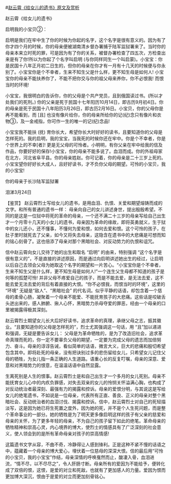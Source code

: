 #[赵云霄《给女儿的遗书》原文及赏析](https://www.vrrw.net/wx/10270.html)

赵云霄《给女儿的遗书》

启明我的小宝贝②：

启明是我们在牢中生了你的时候为你起的名字，这个名字是很有意义的。因为有了你才四个月的时候，你的母亲便被湖南清乡督办署捕于陆军监狱署来了。当时你的母亲本来立时死的罪，可是因为有了你的关系，被督办署检查了四五次，方检查出来是有了你!所以为你起了个名字叫启明 (与你同样同生一个叫启蒙)。小宝宝：你是民国十八年正月初二日生的，但你的母亲在你才有一月有十几天的时候便与你永别了。小宝宝你是个不幸者，生来不知生父是什么样，更不知生母是如何人! 小宝宝你的母亲不能扶养你了，不能不把你交与你的祖父母来养你，你不必恨我! 而恨当时的环境!

小宝宝，我很明白的告诉你，你的父母是个共产党员，且到俄国读过书。(所以才处我们的死刑。) 你的父亲是死于民国十七年阳历10月14日，即古历9月初4日。你的母亲是死于民国十八年阳历3月26日，即古历2月16日。小宝贝，你的父母你是再不能看到，而 [且] 也没有像片给你，你的母亲所给你的记(纪)念只有像片和衣物③，及一金戒指，你可作一生的唯一的记(纪)念品!

小宝宝我不能扶 (抚) 育你长大，希望你长大时好好的读书，且要知道你的父母是怎样死的。我的启明，我的宝宝，当我死的时候你还在牢中。你是个不幸者，你是个世界上的不幸[者]! 更是无父母的可怜者。小明明，有你父亲在牢中给我的信及作品，你要好好的保存!小宝宝，你的母亲不能多说了。血泪而成。你的外祖母家在北方，河北省阜平县。你的母亲姓赵。你可记着，你的母亲是二十三岁上死的。小宝宝望你好好长大成人，且好好读书，才不负你父母的期望。可怜的小宝贝，我的小宝宝!

你的母亲于长沙陆军监狱署

泪涕3月24日



【鉴赏】 赵云霄烈士写给女儿的遗书，是用血泪、仇恨、关爱和期望熔铸而成的文字。和所有普通的遗书一样： 母亲向自己的女儿讲述身世，提出殷殷希望。不同的是这是一位狱中将死的革命的母亲，一个还不满二十三岁的母亲写给自己出生才一个月零十几天的小女儿的遗书，母亲因为革命的缘故，即将英勇就义，生于狱中的女儿还小，还不懂事，不懂何为爱和恨，如何去爱和恨。这个可怜的孩子，在肚子里时就死去了父亲，如今又将失去母亲，这隐含在遗书中的大悲痛是可想而知的铭心刻骨了。这也倍添了母亲对那个黑暗社会、对反动势力的仇恨和诅咒。

信中赵云霄向女儿交待了她的出生和取名 “启明” 的由来，特别强调 “这个名字是很有意义的”，不是直接的讲述原因，而是通过向启明讲述她出生的经过，让启明以后自己去领会父母为她取这个名字的期望和一片苦心。“小宝宝你是个不幸者，生来不知生父是什么样，更不知生母是如何人!”一个连生父生母都不知道的孩子是何等的孤楚可怜! 并非父母不疼爱自己的孩子，而是不能去爱，是无法去爱，这不能去爱无法去爱的背后有着直接的大恨。“你不必恨我，而恨当时的环境”，这里的 “环境” 无疑是“敌人”、“黑暗社会” 的代名词。似乎平静的话语，却包含着一个慈母的柔骨心肠，凝聚着一个母亲不能爱、不能抚育孩子的大悲痛。这些话是咬破舌头迸出来的，感人肺腑、揪人心怀，黑暗势力杀母夺爱的罪恶，经由一个母亲的口里被揭露得极其深刻。

赵云霄烈士期望女儿长大后好好读书，追求革命的真理，承继父母之志，振其徽业。“且要知道你的父母是怎样死的”，烈士尤其强调这一句话，用 “且”加以递进和强调，无疑是要告诉女儿： 父母是为革命牺牲的，是为了改造旧社会，追求革命真理而死的，你一定不要辜负父母的期望，一定要为完成父母的遗志而加倍努力、奋斗。母亲的谆谆告诫，看似简单的话语，微言大义，巨大的悲痛和殷切希望包含其中。即将赴死的母亲，没有把诀别过多的悲伤留给女儿，只希望女儿记住父母的牺牲，为女儿指一条正确的人生道路。语重心长的反复叮嘱，母亲的深意、爱意和对黑暗势力的恨意，在温温话语中自然显露。

生离死别是人生的恨事。赵云霄烈士是和自己出生才一个多月的女儿死别。母亲不能抚育女儿心中的内疚负罪感，对失去双亲的女儿的怜悯关怀溢满心胸，也构成了对反动统治者最深刻、最强有力的揭露和控诉。母亲的爱恨分明，与其说这是写给女儿的绝笔遗书，不如说是一位母亲，代表所有正直、善良、正义的母亲对整个黑暗社会、反动统治者的血泪讨伐、揭露和控诉。信中，赵云霄烈士对自己的死轻描淡写，这是因为她已将生死置之度外，因为她的死，并不是个人生死问题，而是整个革命事业的一部分。她的牺牲是为了明天更多像启明这样的孩子有父亲的慈爱和母亲的关怀，为了更多年轻的母亲，不为自己的孩子留下如此的绝笔。革命母亲的牺牲精神和崇高心灵，内心境界的博大，使烈士的情感具有了广泛深刻的社会意义，使人领会到的是所有革命母亲对孩子的崇高情感!

这篇遗书文字从容，不曲不奇，冷静得让人感到锋利。正是这种不紧不慢的话语之中，蕴藏着一个母亲的博大爱心，埋伏着一位慈母的深深大恨。信的最后用“可怜的小宝贝，我的小宝宝”作结，母亲深情的呼唤戛然而止，酸凄入骨，血泪进流，“情不尽，以不尽尽之”，令人肝肠寸断。母亲所有的爱因为不能给予，便转化成了双倍的恨，这恨，是爱的对立和死敌，也就有了更加感人的力量。爱因为恨而更加博大深沉，恨由于是爱的对立而更加刻骨铭心。

